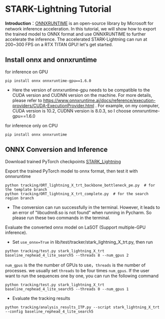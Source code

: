# STARK-Lightning Tutorial
**Introduction**：[ONNXRUNTIME](https://github.com/microsoft/onnxruntime) is an open-source library by Microsoft for network inference acceleration. In this tutorial, we will show how to export the trained model to ONNX format 
and use ONNXRUNTIME to further accelerate the inference. The accelerated STARK-Lightning can run at 200~300 FPS on a RTX TITAN GPU! let's get started. 
## Install onnx and onnxruntime
for inference on GPU
```
pip install onnx onnxruntime-gpu==1.6.0
```
- Here the version of onnxruntime-gpu needs to be compatible to the CUDA version and CUDNN version on the machine. For more details, please refer to https://www.onnxruntime.ai/docs/reference/execution-providers/CUDA-ExecutionProvider.html
  . For example, on my computer, CUDA version is 10.2, CUDNN version is 8.0.3, so I choose onnxruntime-gpu==1.6.0 

for inference only on CPU
```
pip install onnx onnxruntime
```
## ONNX Conversion and Inference
Download trained PyTorch checkpoints [STARK_Lightning](https://drive.google.com/file/d/18xxbMKCjWi6Gvn5T4o2w5jIbwd3AWN55/view?usp=sharing)

Export the trained PyTorch model to onnx format, then test it with onnxruntime
```
python tracking/ORT_lightning_X_trt_backbone_bottleneck_pe.py  # for the template branch
python tracking/ORT_lightning_X_trt_complete.py  # for the search region branch
```
- The conversion can run successfully in the terminal. However, it leads to an error of "libcudnn8.so is not found" when running in Pycharm. 
  So please run these two commands in the terminal.

Evaluate the converted onnx model on LaSOT (Support multiple-GPU inference).
- Set ```use_onnx=True``` in lib/test/tracker/stark_lightning_X_trt.py, then run
```
python tracking/test.py stark_lightning_X_trt baseline_rephead_4_lite_search5 --threads 8 --num_gpus 2
```
```num_gpus``` is the the number of GPUs to use，```threads``` is the number of processes. we usually set ```threads``` to be four times ```num_gpus```.
If the user want to run the sequences one by one, you can run the following command
```
python tracking/test.py stark_lightning_X_trt baseline_rephead_4_lite_search5 --threads 0 --num_gpus 1
```
- Evaluate the tracking results
```
python tracking/analysis_results_ITP.py --script stark_lightning_X_trt --config baseline_rephead_4_lite_search5
```
